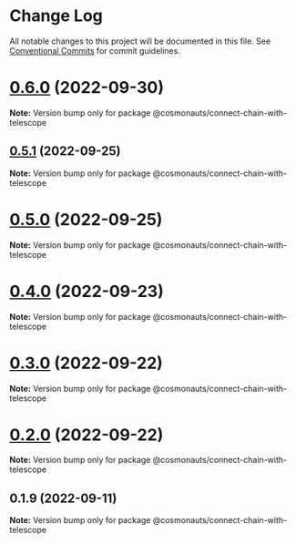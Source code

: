 # Change Log

All notable changes to this project will be documented in this file.
See [Conventional Commits](https://conventionalcommits.org) for commit guidelines.

# [0.6.0](https://github.com/cosmology-tech/create-cosmos-app/compare/@cosmonauts/connect-chain-with-telescope@0.5.1...@cosmonauts/connect-chain-with-telescope@0.6.0) (2022-09-30)

**Note:** Version bump only for package @cosmonauts/connect-chain-with-telescope





## [0.5.1](https://github.com/cosmology-tech/create-cosmos-app/compare/@cosmonauts/connect-chain-with-telescope@0.5.0...@cosmonauts/connect-chain-with-telescope@0.5.1) (2022-09-25)

**Note:** Version bump only for package @cosmonauts/connect-chain-with-telescope





# [0.5.0](https://github.com/cosmology-tech/create-cosmos-app/compare/@cosmonauts/connect-chain-with-telescope@0.4.0...@cosmonauts/connect-chain-with-telescope@0.5.0) (2022-09-25)

**Note:** Version bump only for package @cosmonauts/connect-chain-with-telescope





# [0.4.0](https://github.com/cosmology-tech/create-cosmos-app/compare/@cosmonauts/connect-chain-with-telescope@0.3.0...@cosmonauts/connect-chain-with-telescope@0.4.0) (2022-09-23)

**Note:** Version bump only for package @cosmonauts/connect-chain-with-telescope





# [0.3.0](https://github.com/cosmology-tech/create-cosmos-app/compare/@cosmonauts/connect-chain-with-telescope@0.2.0...@cosmonauts/connect-chain-with-telescope@0.3.0) (2022-09-22)

**Note:** Version bump only for package @cosmonauts/connect-chain-with-telescope





# [0.2.0](https://github.com/cosmology-tech/create-cosmos-app/compare/@cosmonauts/connect-chain-with-telescope@0.1.9...@cosmonauts/connect-chain-with-telescope@0.2.0) (2022-09-22)

**Note:** Version bump only for package @cosmonauts/connect-chain-with-telescope





## 0.1.9 (2022-09-11)

**Note:** Version bump only for package @cosmonauts/connect-chain-with-telescope
